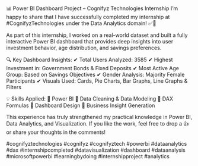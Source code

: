 📊 Power BI Dashboard Project – Cognifyz Technologies Internship
I’m happy to share that I have successfully completed my internship at #CognifyzTechnologies under the Data Analytics domain! ✅🎉

As part of this internship, I worked on a real-world dataset and built a fully interactive Power BI dashboard that provides deep insights into user investment behavior, age distribution, and savings preferences.

🔍 Key Dashboard Insights:
✔ Total Users Analyzed: 3585
✔ Highest Investment in: Government Bonds & Fixed Deposits
✔ Most Active Age Group: Based on Savings Objectives
✔ Gender Analysis: Majority Female Participants
✔ Visuals Used: Cards, Pie Charts, Bar Graphs, Line Graphs & Filters

💡 Skills Applied:
🔹 Power BI
🔹 Data Cleaning & Data Modeling
🔹 DAX Formulas
🔹 Dashboard Design
🔹 Business Insight Generation

This experience has truly strengthened my practical knowledge in Power BI, Data Analytics, and Visualization.
If you like the work, feel free to drop a 👍 or share your thoughts in the comments!

#cognifyztechnologies #cognifyz #cognifyztech
#powerbi #dataanalytics #dax #internshipcompleted #datavisualization #dashboard #dataanalysis #microsoftpowerbi #learningbydoing #internshipproject #analytics
